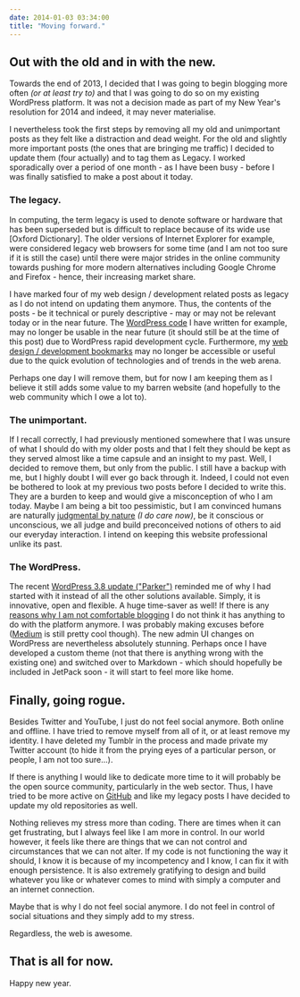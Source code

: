 ```yaml
---
date: 2014-01-03 03:34:00
title: "Moving forward."
---
```


## Out with the old and in with the new.

Towards the end of 2013, I decided that I was going to begin blogging more often _(or at least try to)_ and that I was going to do so on my existing WordPress platform. It was not a decision made as part of my New Year's resolution for 2014 and indeed, it may never materialise.

I nevertheless took the first steps by removing all my old and unimportant posts as they felt like a distraction and dead weight. For the old and slightly more important posts (the ones that are bringing me traffic) I decided to update them (four actually) and to tag them as Legacy. I worked sporadically over a period of one month - as I have been busy - before I was finally satisfied to make a post about it today.

<!--more-->

### The legacy.

In computing, the term legacy is used to denote software or hardware that has been superseded but is difficult to replace because of its wide use [Oxford Dictionary]. The older versions of Internet Explorer for example, were considered legacy web browsers for some time (and I am not too sure if it is still the case) until there were major strides in the online community towards pushing for more modern alternatives including Google Chrome and Firefox - hence, their increasing market share.

I have marked four of my web design / development related posts as legacy as I do not intend on updating them anymore. Thus, the contents of the posts - be it technical or purely descriptive - may or may not be relevant today or in the near future. The [WordPress code](http://www.fyianlai.com/2012/02/wordpress-boilerplate-custom-database/ "WordPress: Connecting to an external/secondary database") I have written for example, may no longer be usable in the near future (it should still be at the time of this post) due to WordPress rapid development cycle. Furthermore, my [web design / development bookmarks](http://www.fyianlai.com/2012/02/web-design-and-development-bookmarks-part-1/ "Web design and development bookmarks – part 1") may no longer be accessible or useful due to the quick evolution of technologies and of trends in the web arena.

Perhaps one day I will remove them, but for now I am keeping them as I believe it still adds some value to my barren website (and hopefully to the web community which I owe a lot to).


### The unimportant.

If I recall correctly, I had previously mentioned somewhere that I was unsure of what I should do with my older posts and that I felt they should be kept as they served almost like a time capsule and an insight to my past. Well, I decided to remove them, but only from the public. I still have a backup with me, but I highly doubt I will ever go back through it. Indeed, I could not even be bothered to look at my previous two posts before I decided to write this. They are a burden to keep and would give a misconception of who I am today. Maybe I am being a bit too pessimistic, but I am convinced humans are naturally [judgmental by nature](http://www.fyianlai.com/2013/04/i-dont-care-really/ "I don’t care, really") _(I do care now)_, be it conscious or unconscious, we all judge and build preconceived notions of others to aid our everyday interaction. I intend on keeping this website professional unlike its past.


### The WordPress.

The recent [WordPress 3.8 update ("Parker")](http://wordpress.org/) reminded me of why I had started with it instead of all the other solutions available. Simply, it is innovative, open and flexible. A huge time-saver as well! If there is any [reasons why I am not comfortable blogging](http://www.fyianlai.com/2013/07/building-a-new-home/ "Building a new home") I do not think it has anything to do with the platform anymore. I was probably making excuses before ([Medium](http://medium.com) is still pretty cool though). The new admin UI changes on WordPress are nevertheless absolutely stunning. Perhaps once I have developed a custom theme (not that there is anything wrong with the existing one) and switched over to Markdown - which should hopefully be included in JetPack soon - it will start to feel more like home.


## Finally, going rogue.

Besides Twitter and YouTube, I just do not feel social anymore. Both online and offline. I have tried to remove myself from all of it, or at least remove my identity. I have deleted my Tumblr in the process and made private my Twitter account (to hide it from the prying eyes of a particular person, or people, I am not too sure...).

If there is anything I would like to dedicate more time to it will probably be the open source community, particularly in the web sector. Thus, I have tried to be more active on [GitHub](https://github.com/MrSaints) and like my legacy posts I have decided to update my old repositories as well.

Nothing relieves my stress more than coding. There are times when it can get frustrating, but I always feel like I am more in control. In our world however, it feels like there are things that we can not control and circumstances that we can not alter. If my code is not functioning the way it should, I know it is because of my incompetency and I know, I can fix it with enough persistence. It is also extremely gratifying to design and build whatever you like or whatever comes to mind with simply a computer and an internet connection.

Maybe that is why I do not feel social anymore. I do not feel in control of social situations and they simply add to my stress.

Regardless, the web is awesome.


## That is all for now.

Happy new year.